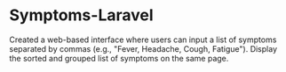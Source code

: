 # Symptoms-Laravel
Created a web-based interface where users can input a list of symptoms separated by commas (e.g., "Fever, Headache, Cough, Fatigue"). Display the sorted and grouped list of symptoms on the same page.
